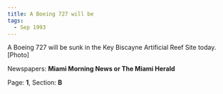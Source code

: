 ```yaml
---  
title: A Boeing 727 will be  
tags:  
  - Sep 1993  
---  
```

  
A Boeing 727 will be sunk in the Key Biscayne Artificial Reef Site today. [Photo]  
  
Newspapers: **Miami Morning News or The Miami Herald**  
  
Page: **1**, Section: **B** 

